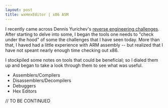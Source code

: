 ```yaml
---
layout: post
title: wxHexEditor | x86 ASM
---
```


I recently came across Dennis Yurichev's [reverse engineering challenges](http://challenges.re/).  
After starting to delve into some, I began the tools one needs to "check under the hood" of 
some the challenges that I have seen today.   More than that, I haved had a little experience with ARM
assembly -- but realized that I have not speant nearly enough time checking out x86.

I stockpiled some notes on tools that could be beneficial; so I dialed them up and began to take a look
through them to see what was useful.

* Assemblers/Compilers
* Disassemblers/Decompilers
* Debuggers
* Hex Editors


// TO BE CONTINUED
 


